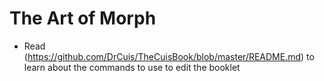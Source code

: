 # The Art of Morph

- Read (https://github.com/DrCuis/TheCuisBook/blob/master/README.md) to learn about the commands to use to edit the booklet

